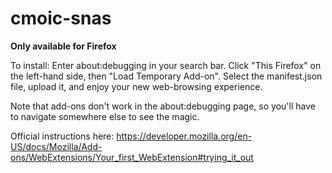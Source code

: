 # cmoic-snas
**Only available for Firefox**

To install: Enter about:debugging in your search bar. Click "This Firefox" on the left-hand side, then "Load Temporary Add-on". Select the manifest.json file, upload it, and enjoy your new web-browsing experience. 

Note that add-ons don't work in the about:debugging page, so you'll have to navigate somewhere else to see the magic.

Official instructions here:
https://developer.mozilla.org/en-US/docs/Mozilla/Add-ons/WebExtensions/Your_first_WebExtension#trying_it_out
